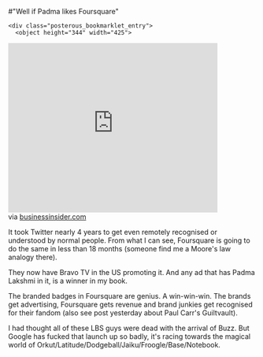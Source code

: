 #"Well if Padma likes Foursquare"


    <div class="posterous_bookmarklet_entry">
      <object height="344" width="425">
<param name="movie" value="http://www.youtube.com/v/tkiwneAxL4E&amp;color1=0xb1b1b1&amp;color2=0xcfcfcf&amp;hl=en_US&amp;feature=player_embedded&amp;fs=1" />
<param name="allowFullScreen" value="true" />
<param name="allowScriptAccess" value="always" /><embed src="http://www.youtube.com/v/tkiwneAxL4E&amp;color1=0xb1b1b1&amp;color2=0xcfcfcf&amp;hl=en_US&amp;feature=player_embedded&amp;fs=1" allowfullscreen="true" type="application/x-shockwave-flash" allowscriptaccess="always" height="344" width="425" style="">
</embed></object>

<div class="posterous_quote_citation">via <a href="http://www.businessinsider.com/foursquares-bravo-ad-padma-likes-it-2010-2">businessinsider.com</a></div>
    <p>It took Twitter nearly 4 years to get even remotely recognised or understood by normal people. From what I can see, Foursquare is going to do the same in less than 18 months (someone find me a Moore's law analogy there).
</p><p>They now have Bravo TV in the US promoting it. And any ad that has Padma Lakshmi in it, is a winner in my book.
</p><p>The branded badges in Foursquare are genius. A win-win-win. The brands get advertising, Foursquare gets revenue and brand junkies get recognised for their fandom (also see post yesterday about Paul Carr's Guiltvault).
</p><p>I had thought all of these LBS guys were dead with the arrival of Buzz. But Google has fucked that launch up so badly, it's racing towards the magical world of Orkut/Latitude/Dodgeball/Jaiku/Froogle/Base/Notebook.</p></div>
  